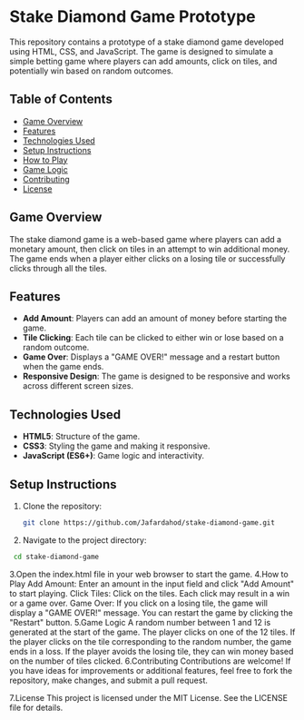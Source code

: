 # Stake Diamond Game Prototype

This repository contains a prototype of a stake diamond game developed using HTML, CSS, and JavaScript. The game is designed to simulate a simple betting game where players can add amounts, click on tiles, and potentially win based on random outcomes.

## Table of Contents

- [Game Overview](#game-overview)
- [Features](#features)
- [Technologies Used](#technologies-used)
- [Setup Instructions](#setup-instructions)
- [How to Play](#how-to-play)
- [Game Logic](#game-logic)
- [Contributing](#contributing)
- [License](#license)

## Game Overview

The stake diamond game is a web-based game where players can add a monetary amount, then click on tiles in an attempt to win additional money. The game ends when a player either clicks on a losing tile or successfully clicks through all the tiles.

## Features

- **Add Amount**: Players can add an amount of money before starting the game.
- **Tile Clicking**: Each tile can be clicked to either win or lose based on a random outcome.
- **Game Over**: Displays a "GAME OVER!" message and a restart button when the game ends.
- **Responsive Design**: The game is designed to be responsive and works across different screen sizes.

## Technologies Used

- **HTML5**: Structure of the game.
- **CSS3**: Styling the game and making it responsive.
- **JavaScript (ES6+)**: Game logic and interactivity.

## Setup Instructions

1. Clone the repository:

   ```bash
   git clone https://github.com/Jafardahod/stake-diamond-game.git
   ```
2. Navigate to the project directory:
  ```bash
   cd stake-diamond-game
   ```
3.Open the index.html file in your web browser to start the game.
4.How to Play
Add Amount: Enter an amount in the input field and click "Add Amount" to start playing.
Click Tiles: Click on the tiles. Each click may result in a win or a game over.
Game Over: If you click on a losing tile, the game will display a "GAME OVER!" message. You can restart the game by clicking the "Restart" button.
5.Game Logic
A random number between 1 and 12 is generated at the start of the game.
The player clicks on one of the 12 tiles.
If the player clicks on the tile corresponding to the random number, the game ends in a loss.
If the player avoids the losing tile, they can win money based on the number of tiles clicked.
6.Contributing
Contributions are welcome! If you have ideas for improvements or additional features, feel free to fork the repository, make changes, and submit a pull request.

7.License
This project is licensed under the MIT License. See the LICENSE file for details.

